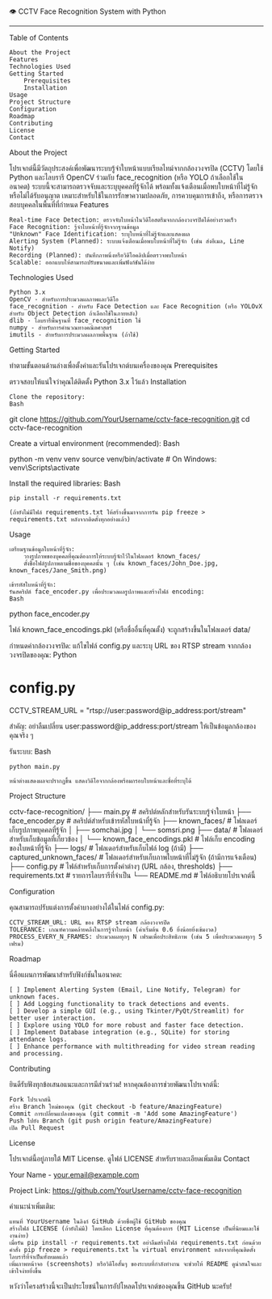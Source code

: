 👁️ CCTV Face Recognition System with Python

-----
Table of Contents

    About the Project
    Features
    Technologies Used
    Getting Started
        Prerequisites
        Installation
    Usage
    Project Structure
    Configuration
    Roadmap
    Contributing
    License
    Contact

About the Project

โปรเจกต์นี้มีวัตถุประสงค์เพื่อพัฒนาระบบรู้จำใบหน้าแบบเรียลไทม์จากกล้องวงจรปิด (CCTV) โดยใช้ Python และไลบรารี OpenCV ร่วมกับ face_recognition (หรือ YOLO ถ้าเลือกใช้ในอนาคต) ระบบนี้จะสามารถตรวจจับและระบุบุคคลที่รู้จักได้ พร้อมทั้งแจ้งเตือนเมื่อพบใบหน้าที่ไม่รู้จักหรือไม่ได้รับอนุญาต เหมาะสำหรับใช้ในการรักษาความปลอดภัย, การควบคุมการเข้าถึง, หรือการตรวจสอบบุคคลในพื้นที่ที่กำหนด
Features

    Real-time Face Detection: ตรวจจับใบหน้าในวิดีโอสตรีมจากกล้องวงจรปิดได้อย่างรวดเร็ว
    Face Recognition: รู้จำใบหน้าที่รู้จักจากฐานข้อมูล
    "Unknown" Face Identification: ระบุใบหน้าที่ไม่รู้จักและแสดงผล
    Alerting System (Planned): ระบบแจ้งเตือนเมื่อพบใบหน้าที่ไม่รู้จัก (เช่น ส่งอีเมล, Line Notify)
    Recording (Planned): บันทึกภาพนิ่งหรือวิดีโอคลิปเมื่อตรวจพบใบหน้า
    Scalable: ออกแบบให้สามารถปรับขนาดและเพิ่มฟังก์ชันได้ง่าย

Technologies Used

    Python 3.x
    OpenCV - สำหรับการประมวลผลภาพและวิดีโอ
    face_recognition - สำหรับ Face Detection และ Face Recognition (หรือ YOLOvX สำหรับ Object Detection ถ้าเลือกใช้ในภายหลัง)
    dlib - ไลบรารีพื้นฐานที่ face_recognition ใช้
    numpy - สำหรับการคำนวณทางคณิตศาสตร์
    imutils - สำหรับการประมวลผลภาพพื้นฐาน (ถ้าใช้)

Getting Started

ทำตามขั้นตอนด้านล่างเพื่อตั้งค่าและรันโปรเจกต์บนเครื่องของคุณ
Prerequisites

ตรวจสอบให้แน่ใจว่าคุณได้ติดตั้ง Python 3.x ไว้แล้ว
Installation

    Clone the repository:
    Bash

git clone https://github.com/YourUsername/cctv-face-recognition.git
cd cctv-face-recognition

Create a virtual environment (recommended):
Bash

python -m venv venv
source venv/bin/activate  # On Windows: venv\Scripts\activate

Install the required libraries:
Bash

    pip install -r requirements.txt

    (ถ้ายังไม่มีไฟล์ requirements.txt ให้สร้างขึ้นมาจากการรัน pip freeze > requirements.txt หลังจากติดตั้งทุกอย่างแล้ว)

Usage

    เตรียมฐานข้อมูลใบหน้าที่รู้จัก:
        วางรูปภาพของบุคคลที่คุณต้องการให้ระบบรู้จักไว้ในโฟลเดอร์ known_faces/
        ตั้งชื่อไฟล์รูปภาพตามชื่อของบุคคลนั้น ๆ (เช่น known_faces/John_Doe.jpg, known_faces/Jane_Smith.png)

    เข้ารหัสใบหน้าที่รู้จัก:
    รันสคริปต์ face_encoder.py เพื่อประมวลผลรูปภาพและสร้างไฟล์ encoding:
    Bash

python face_encoder.py

ไฟล์ known_face_encodings.pkl (หรือชื่ออื่นที่คุณตั้ง) จะถูกสร้างขึ้นในโฟลเดอร์ data/

กำหนดค่ากล้องวงจรปิด:
แก้ไขไฟล์ config.py และระบุ URL ของ RTSP stream จากกล้องวงจรปิดของคุณ:
Python

# config.py
CCTV_STREAM_URL = "rtsp://user:password@ip_address:port/stream"

สำคัญ: อย่าลืมเปลี่ยน user:password@ip_address:port/stream ให้เป็นข้อมูลกล้องของคุณจริง ๆ

รันระบบ:
Bash

    python main.py

    หน้าต่างแสดงผลจะปรากฏขึ้น แสดงวิดีโอจากกล้องพร้อมกรอบใบหน้าและชื่อที่ระบุได้

Project Structure

cctv-face-recognition/
├── main.py                     # สคริปต์หลักสำหรับรันระบบรู้จำใบหน้า
├── face_encoder.py             # สคริปต์สำหรับเข้ารหัสใบหน้าที่รู้จัก
├── known_faces/                # โฟลเดอร์เก็บรูปภาพบุคคลที่รู้จัก
│   ├── somchai.jpg
│   └── somsri.png
├── data/                       # โฟลเดอร์สำหรับเก็บข้อมูลที่เกี่ยวข้อง
│   └── known_face_encodings.pkl # ไฟล์เก็บ encoding ของใบหน้าที่รู้จัก
├── logs/                       # โฟลเดอร์สำหรับเก็บไฟล์ log (ถ้ามี)
├── captured_unknown_faces/     # โฟลเดอร์สำหรับเก็บภาพใบหน้าที่ไม่รู้จัก (ถ้ามีการแจ้งเตือน)
├── config.py                   # ไฟล์สำหรับเก็บการตั้งค่าต่างๆ (URL กล้อง, thresholds)
├── requirements.txt            # รายการไลบรารีที่จำเป็น
└── README.md                   # ไฟล์อธิบายโปรเจกต์นี้

Configuration

คุณสามารถปรับแต่งการตั้งค่าบางอย่างได้ในไฟล์ config.py:

    CCTV_STREAM_URL: URL ของ RTSP stream กล้องวงจรปิด
    TOLERANCE: เกณฑ์ความคล้ายคลึงในการรู้จำใบหน้า (ค่าเริ่มต้น 0.6 ยิ่งน้อยยิ่งเข้มงวด)
    PROCESS_EVERY_N_FRAMES: ประมวลผลทุกๆ N เฟรมเพื่อประสิทธิภาพ (เช่น 5 เพื่อประมวลผลทุกๆ 5 เฟรม)

Roadmap

นี่คือแผนการพัฒนาสำหรับฟังก์ชันในอนาคต:

    [ ] Implement Alerting System (Email, Line Notify, Telegram) for unknown faces.
    [ ] Add Logging functionality to track detections and events.
    [ ] Develop a simple GUI (e.g., using Tkinter/PyQt/Streamlit) for better user interaction.
    [ ] Explore using YOLO for more robust and faster face detection.
    [ ] Implement Database integration (e.g., SQLite) for storing attendance logs.
    [ ] Enhance performance with multithreading for video stream reading and processing.

Contributing

ยินดีรับฟังทุกข้อเสนอแนะและการมีส่วนร่วม! หากคุณต้องการช่วยพัฒนาโปรเจกต์นี้:

    Fork โปรเจกต์นี้
    สร้าง Branch ใหม่ของคุณ (git checkout -b feature/AmazingFeature)
    Commit การเปลี่ยนแปลงของคุณ (git commit -m 'Add some AmazingFeature')
    Push ไปยัง Branch (git push origin feature/AmazingFeature)
    เปิด Pull Request

License

โปรเจกต์นี้อยู่ภายใต้ MIT License. ดูไฟล์ LICENSE สำหรับรายละเอียดเพิ่มเติม
Contact

Your Name - your.email@example.com

Project Link: https://github.com/YourUsername/cctv-face-recognition

คำแนะนำเพิ่มเติม:

    แทนที่ YourUsername ในลิงก์ GitHub ด้วยชื่อผู้ใช้ GitHub ของคุณ
    สร้างไฟล์ LICENSE (ถ้ายังไม่มี) โดยเลือก License ที่คุณต้องการ (MIT License เป็นที่นิยมและใช้งานง่าย)
    เมื่อรัน pip install -r requirements.txt อย่าลืมสร้างไฟล์ requirements.txt ก่อนด้วยคำสั่ง pip freeze > requirements.txt ใน virtual environment หลังจากที่คุณติดตั้งไลบรารีที่จำเป็นทั้งหมดแล้ว
    เพิ่มภาพหน้าจอ (screenshots) หรือวิดีโอสั้นๆ ของระบบที่กำลังทำงาน จะช่วยให้ README ดูน่าสนใจและเข้าใจง่ายยิ่งขึ้น

หวังว่าโครงสร้างนี้จะเป็นประโยชน์ในการอัปโหลดโปรเจกต์ของคุณขึ้น GitHub นะครับ!